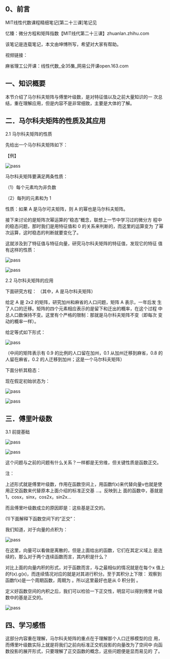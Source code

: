 ## 0、前言

MIT线性代数课程精细笔记[第二十三课]笔记见

忆臻：微分方程和矩阵指数【MIT线代第二十三课】​zhuanlan.zhihu.com

该笔记是连载笔记，本文由坤博所写，希望对大家有帮助。

视频链接：

麻省理工公开课：线性代数_全35集_网易公开课​open.163.com

## 一、知识概要

本节介绍了马尔科夫矩阵与傅里叶级数，是对特征值以及之前大量知识的一 次总结，重在理解应用，但是内容不是非常细致，主要是大体的了解。

## 二．马尔科夫矩阵的性质及其应用

2.1 马尔科夫矩阵的性质

先给出一个马尔科夫矩阵如下：

【例】

![pass](images/lec24_fg01.jpg)

马尔科夫矩阵要满足两条性质：

（1）每个元素均为非负数

（2）每列的元素和为 1

性质：如果 A 是马尔可夫矩阵，则 A 的幂也是马尔科夫矩阵。

接下来讨论的是矩阵次幂运算的“稳态”概念，联想上一节中学习过的微分方 程中的稳态问题，那时我们是用特征值和 0 的关系来判断的，而这里的运算变为 了幂次运算，这时稳态的判断就要变化了。

这就涉及到了特征值与特征向量，研究马尔科夫矩阵的特征值，发现它的特征 值有这样的性质：

![pass](images/lec24_fg02.jpg)

![pass](images/lec24_fg03.jpg)

2.2 马尔科夫矩阵的应用

下面研究方程：  （其中，A 是马尔科夫矩阵）

给定 A 是 2x2 的矩阵，研究加州和麻省的人口问题，矩阵 A 表示，一年后发 生了人口的迁移。矩阵的四个元素相应表示的是留下和迁出的概率，在这个过程 中总人口数保持不变。这里有个严格的限制：那就是马尔科夫矩阵不变（即每次 变动的概率一样）。

给定等式如下形式：

![pass](images/lec24_fg04.jpg)

（中间的矩阵表示有 0.9 的比例的人口留在加州，0.1 从加州迁移到麻省，0.8 的人留在麻省，0.2 的人迁移到加州；这是一个马尔科夫矩阵）

下面分析其稳态：

现在假定初始状态为：

![pass](images/lec24_fg05.jpg)

![pass](images/lec24_fg06.jpg)

## 三．傅里叶级数

3.1 前提基础

![pass](images/lec24_fg07.jpg)

![pass](images/lec24_fg08.jpg)

这个问题与之前的问题有什么关系？一样都是无穷维，但关键性质是函数正交。

注：

上述形式就是傅里叶级数，作用在函数空间上，用函数f(x)来代替向量v也就是使用正交函数来代替原本上面介绍的标准正交基  ...。反映到上 面的函数中，基就是 1，cosx，sinx，cos2x，sin2x...

而且傅里叶级数成立的原因即是：这些基是正交的。

(1)下面解释下函数空间下的“正交”：

我们知道，对于向量的点积为：

![pass](images/lec24_fg09.jpg)

在这里，向量可以看做是离散的，但是上面给出的函数，它们在其定义域上 是连续的，那么对于两个连续函数而言，其内积是什么？

对比上面的向量内积的形式，对于函数而言，与之最相似的情况就是在每个x 值上的f(x).g(x)，而连续情况对应的就是对其进行积分。至于其积分上下限： 观察到函数f(x)是一个周期函数，周期为  。所以这里最好也是从 0 积分到  。

定义好函数空间的内积之后，我们可以检验一下正交性，明显可以得到傅里 叶级数中的基是正交的。

![pass](images/lec24_fg10.jpg)

## 四、学习感悟

这部分内容重在理解，马尔科夫矩阵的重点在于理解那个人口迁移模型的应 用，而傅里叶级数实际上就是将我们之前向标准正交机投影的向量改为了空间中 向函数投影的展开形式，只要理解了正交函数的概念，这些问题便是显而易见的 了。

